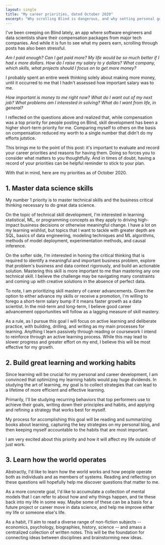 ```yaml
---
layout: single
title: "My career priorities, dated October 2020"
excerpt: "Why scrolling Blind is dangerous, and why setting personal goals is important"
---
```


I've been creeping on Blind lately, an app where software engineers and data scientists share their compensation packages from major tech companies. And while it is fun to see what my peers earn, scrolling through posts has also been stressful.

_Am I paid enough? Can I get paid more? My life would be so much better if I had x more dollars. How do I raise my salary to y dollars? What company, which skills, what projects should I focus on to get more money?_ 

I probably spent an entire week thinking solely about making more money, until it occurred to me that I hadn't assessed how important salary was to me. 

 _How important is money to me right now? What do I want out of my next job? What problems am I interested in solving? What do I want from life, in general?_

I reflected on the questions above and realized that, while compensation was a top priority for people posting on Blind, skill development has been a higher short-term priority for me. Comparing myself to others on the basis on compensation reduced my worth to a single number that didn't do my efforts jutstice. 

This brings me to the point of this post: it's important to evaluate and record your career priorities and reasons for having them. Doing so forces you to consider what matters to you thoughtfully. And in times of doubt, having a record of your priorities can be helpful reminder to stick to your plan.

With that in mind, here are my priorities as of October 2020.

## 1. Master data science skills

My number 1 priority is to master technical skills and the business critical thinking necessary to do great data science. 

On the topic of technical skill development, I'm interested in learning statistical, ML, or programming concepts as they apply to driving high-impact business decisions or otherwise meaningful change. I have a lot on my learning wishlist, but topics that I want to tackle with greater depth are SQL, basics of data engineering, modeling techniques and ML algorithms, methods of model deployment, experimentation methods, and causal inference. 

On the softer side, I'm interested in honing the critical thinking that is required to identify a meaningful and important business problem, explore that problem's business and data context rigorously, and build an actionable solution. Mastering this skill is more important to me than mastering any one technical skill. I believe the challenge may be navigating many constraints and coming up with creative solutions in the absence of perfect data. 
 
To note, I am prioritizing skill mastery of career advancements. Given the option to either advance my skills or receive a promotion, I'm willing to forego a short-term salary bump if it means faster growth as a data scientist. In the mid-term and long-term, I believe good career advancement opportunities will follow as a lagging measure of skill mastery.  

As a rule, as I pursue this goal I will focus on active learning and deliberate practice, with building, drilling, and writing as my main processes for learning. Anything I learn passively through reading or coursework I intend to reinforce through an active learning process. While this may lead to slower progress and greater effort on my end, I believe this will be most effective for my growth.

## 2. Build great learning and working habits

Since learning will be crucial for my personal and career development, I am convinced that optimizing my learning habits would pay huge dividends. In studying the art of learning, my goal is to collect strategies that can lead to a lifetime of more efficient and effective learning. 

Primarily, I'll be studying recurring behaviors that top performers use to achieve their goals, writing down their principles and habits, and applying and refining a strategy that works best for myself. 

My process for accomplishing this goal will be reading and summarizing books about learning, capturing the key strategies on my personal blog, and then keeping myself accountable to the habits that are most important.

I am very excited about this priority and how it will affect my life outside of just work.

## 3. Learn how the world operates

Abstractly, I'd like to learn how the world works and how people operate both as individuals and as members of systems. Reading and reflecting on these questions will hopefully help me discover questions that matter to me.

As a more concrete goal, I'd like to accumulate a collection of mental models that I can refer to about how and why things happen, and tie these back into my life in some way. Maybe some of these can be a basis for a future project or career move in data science, and help me improve either my life or someone else's life. 

As a habit, I'll aim to read a diverse range of non-fiction subjects -- economics, psychology, biographies, history, science -- and amass a centralized collection of written notes. This will be the foundation for connecting ideas between disciplines and brainstorming new ideas. 
